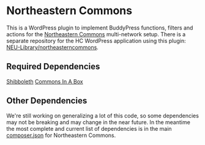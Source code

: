 # Northeastern Commons

This is a WordPress plugin to implement BuddyPress functions, filters and actions for the [Northeastern Commons](https://northeasterncommons.org) multi-network setup. There is a separate repository for the HC WordPress application using this plugin: [NEU-Library/northeasterncommons](https://github.com/NEU-Library/northeasterncommons).

## Required Dependencies

[Shibboleth](https://github.com/mlaa/shibboleth)
[Commons In A Box](https://github.com/cuny-academic-commons/commons-in-a-box)

## Other Dependencies

We're still working on generalizing a lot of this code, so some dependencies may not be breaking and may change in the near future. In the meantime the most complete and current list of dependencies is in the main [composer.json](https://github.com/NEU-Libraries/northeasterncommons/blob/master/composer.json) for Northeastern Commons.

